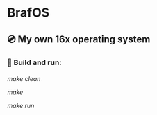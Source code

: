 <h1>BrafOS
  


<h2>💿️ My own 16x operating system
  



<h3>🔨️ Build and run:
<h6>
  
make clean

make

make run



